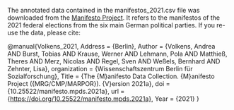 The annotated data contained in the manifestos_2021.csv file was downloaded from the [Manifesto Project](https://manifesto-project.wzb.eu/). It refers to the manifestos of the 2021 federal elections from the six main German political parties. If you re-use the data, please cite: 

@manual{Volkens_2021,
Address = {Berlin},
Author = {Volkens, Andrea AND Burst, Tobias AND Krause, Werner AND Lehmann, Pola AND Matthieß, Theres AND Merz, Nicolas AND Regel, Sven AND Weßels, Bernhard AND Zehnter, Lisa},
organization = {Wissenschaftszentrum Berlin für Sozialforschung},
Title = {The {M}anifesto Data Collection. {M}anifesto Project ({MRG/CMP/MARPOR}). {V}ersion 2021a},
doi = {10.25522/manifesto.mpds.2021a},
url = {https://doi.org/10.25522/manifesto.mpds.2021a},
Year = {2021}
}
